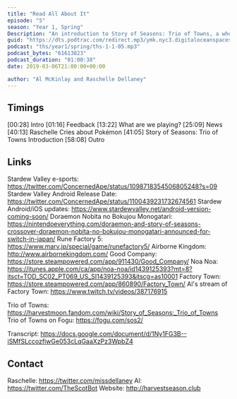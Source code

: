 ```yaml
---
title: "Read All About It"
episode: "5"
season: "Year 1, Spring"
Description: "An introduction to Story of Seasons: Trio of Towns, a whole lot of news, and some discussion about Pokémon."
guid: "https://dts.podtrac.com/redirect.mp3/ymk.nyc3.digitaloceanspaces.com/ths-1-1-5.mp3"
podcast: "ths/year1/spring/ths-1-1-05.mp3"
podcast_bytes: "61613823"
podcast_duration: "01:00:38"
date: 2019-03-06T21:00:00+00:00

author: "Al McKinlay and Raschelle Dellaney"
---
```


## Timings

[00:28] Intro
[01:16] Feedback
[13:22] What are we playing?
[25:09] News
[40:13] Raschelle Cries about Pokémon
[41:05] Story of Seasons: Trio of Towns Introduction
[58:08] Outro

## Links

Stardew Valley e-sports: https://twitter.com/ConcernedApe/status/1098718354506805248?s=09
Stardew Valley Android Release Date: https://twitter.com/ConcernedApe/status/1100439231732674561
Stardew Android/iOS updates: https://www.stardewvalley.net/android-version-coming-soon/
Doraemon Nobita no Bokujou Monogatari: https://nintendoeverything.com/doraemon-and-story-of-seasons-crossover-doraemon-nobita-no-bokujou-monogatari-announced-for-switch-in-japan/
Rune Factory 5: https://www.marv.jp/special/game/runefactory5/
Airborne Kingdom: http://www.airbornekingdom.com/
Good Company: https://store.steampowered.com/app/911430/Good_Company/
Noa Noa: https://itunes.apple.com/ca/app/noa-noa/id1439125393?mt=8?itsct=TOD_SC02_PT069_US_SI1439125393&itscg=as10001
Factory Town: https://store.steampowered.com/app/860890/Factory_Town/
Al's stream of Factory Town: https://www.twitch.tv/videos/387176915

Trio of Towns: https://harvestmoon.fandom.com/wiki/Story_of_Seasons:_Trio_of_Towns
Trio of Towns on Fogu: https://fogu.com/sos2/

Transcript: https://docs.google.com/document/d/1Ny1FG3B--iSMfSLccozfiwGe053cLqGaaXzPz3WpbZ4

## Contact

Raschelle: https://twitter.com/missdellaney
Al: https://twitter.com/TheScotBot
Website: http://harvestseason.club
